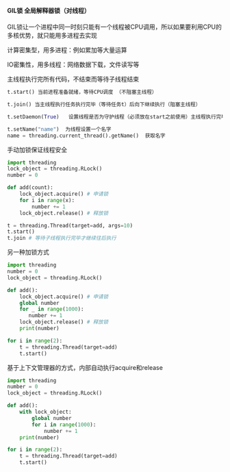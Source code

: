 #### GIL锁 全局解释器锁（对线程）

GIL锁让一个进程中同一时刻只能有一个线程被CPU调用，所以如果要利用CPU的多核优势，就只能用多进程去实现

计算密集型，用多进程：例如累加等大量运算

IO密集性，用多线程：网络数据下载，文件读写等



主线程执行完所有代码，不结束而等待子线程结束

```python
t.start() 当前进程准备就绪，等待CPU调度 （不阻塞主线程）

t.join() 当主线程执行任务执行完毕（等待任务t）后向下继续执行（阻塞主线程）

t.setDaemon(True)   设置线程是否为守护线程（必须放在start之前使用）主线程执行完毕不会等待子线程，直接终止

t.setName("name")  为线程设置一个名字
name = threading.current_thread().getName()  获取名字
```



手动加锁保证线程安全

```python
import threading
lock_object = threading.RLock()
number = 0

def add(count):
    lock_object.acquire() # 申请锁
   	for i in range(x):
        number += 1
    lock_object.release() # 释放锁

t = threading.Thread(target=add, args=10)
t.start()
t.join # 等待子线程执行完毕才继续往后执行
```

另一种加锁方式 

```python
import threading
number = 0
lock_object = threading.RLock()

def add():
    lock_object.acquire() # 申请锁
    global number
    for _ in range(1000):
       number += 1
    lock_object.release() # 释放锁
    print(number)

for i in range(2):
    t = threading.Thread(target=add)
    t.start()
```

基于上下文管理器的方式，内部自动执行acquire和release

```python
import threading
number = 0
lock_object = threading.RLock()

def add():
    with lock_object:
        global number
        for i in range(1000):
            number += 1
    print(number)

for i in range(2):
    t = threading.Thread(target=add)
    t.start()
```

